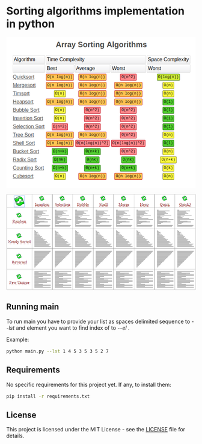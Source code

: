 # Sorting algorithms implementation in python 

![alg_table](imgs/table.png)

![alg_anim](imgs/anim.gif)

## Running main

To run main you have to provide your list as spaces delimited sequence to *--lst* and
element you want to find index of to *--el* .

Example: 

```bash
python main.py --lst 1 4 5 3 5 3 5 2 7
```

## Requirements

No specific requirements for this project yet. If any, to install them:

```bash
pip install -r requirements.txt
```

## License

This project is licensed under the MIT License - see the [LICENSE](LICENSE) file for details.

